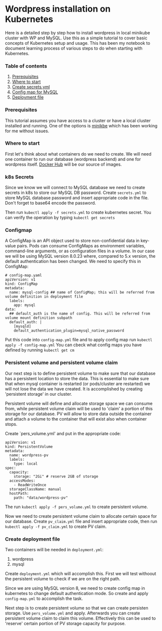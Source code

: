 # Wordpress installation on Kubernetes

Here is a detailed step by step how to install wordpress in local minikube cluster with WP and MySQL. Use this as a simple tutorial to cover basic concepts of Kubernetes setup and usage. This has been my notebook to document learning process of various steps to do when starting with Kubernetes.

### Table of contents

1. [Prerequisites](#prerequisites)
2. [Where to start](#where%20to%20start)
3. [Create secrets.yml](#k8s%20secrets)
4. [Config map for MySQL](#configmap)
5. [Deployment file](#create%20deployment%20file)

### Prerequisites

This tutorial assumes you have access to a cluster or have a local cluster installed and running. One of the options is [minikbe](https://minikube.sigs.k8s.io/docs/start/) which has been working for me without issues.

### Where to start

First let's think about what containers do we need to create. We will need one container to run our database (wordpress backend) and one for wordpress itself. [Docker Hub](https://hub.docker.com) will be our source of images.

### k8s Secrets

Since we know we will connect to MySQL database we need to create secrets in k8s to store our MySQL DB password.
Create `secrets.yml` to store MySQL database password and insert appropriate code in the file. Don't forget to base64 encode the password.

Then run `kubectl apply -f secrets.yml` to create kubernetes secret. You can verify the operation by typing `kubectl get secrets`

### Configmap

A ConfigMap is an API object used to store non-confidential data in key-value pairs. Pods can consume ConfigMaps as environment variables, command-line arguments, or as configuration files in a volume. In our case we will be using MySQL version 8.0.23 where, compared to 5.x version, the default authentication has been changed. We need to specify this in ConfigMap:

```
# config-map.yaml
apiVersion: v1
kind: ConfigMap
metadata:
  name: mysql-config ## name of ConfigMap; this will be referred from volume definition in deployment file
  labels:
    app: mysql
data:
  ## default_auth is the name of config. This will be referred from volume mount definition subpath
  default_auth: |
    [mysqld]
    default_authentication_plugin=mysql_native_password
```

Put this code into `config-map.yml` file and to apply config map run `kubectl apply -f config-map.yml` You can cbeck what config maps you have defined by running `kubectl get cm`

### Persistent volume and persistent volume claim

Our next step is to define persistent volume to make sure that our database has a persistent location to store the data. This is essential to make sure that when mysql container is restarted (or pods/cluster are restarted) we will not lose the data we have created. It is accomplished by creating 'persistent storage' in our cluster.

Persistent volume will define and allocate storage space we can consume from, while persistent volume claim will be used to 'claim' a portion of this storage for our database. PV will allow to store data outside the container and attach a volume to the container that will exist also when container stops.

Create `pers_volume.yml' and put in the appropriate code:

```
apiVersion: v1
kind: PersistentVolume
metadata:
  name: wordpress-pv
  labels:
    type: local
spec:
  capacity:
    storage: "2Gi" # reserve 2GB of storage
  accessModes:
    - ReadWriteOnce
  storageClassName: manual
  hostPath:
    path: "data/wordpress-pv"
```

The run `kubectl apply -f pers_volume.yml` to create persistent volume.

Now we need to create persistent volume claim to allocate certain space for our database. Create `pv_claim.yml` file and insert appropriate code, then run `kubectl apply -f pv_claim.yml` to create PV claim.

### Create deployment file

Two containers will be needed in `deployment.yml`:

1. wordpress
2. mysql

Create `deployment.yml` which will accomplish this. First we will test withoout the persistent volume to check if we are on the right path.

Since we are using MySQL version 8, we need to create config map in kubernetes to change default authentication mode. So create and apply `config-map.yml` to accomplish the task.

Next step is to create persistent volume so that we can create persisten storage. Use `pers_volume.yml` and apply. Afterwards you can create persistent volume claim to claim this volume. Effectively this can be used to 'reserve' certain portion of PV storage capacity for purpose.
